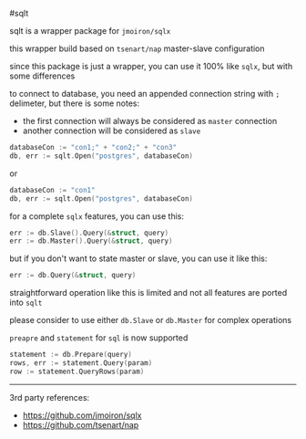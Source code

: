 #sqlt

sqlt is a wrapper package for `jmoiron/sqlx`

this wrapper build based on `tsenart/nap` master-slave configuration

since this package is just a wrapper, you can use it 100% like `sqlx`, but with some differences

to connect to database, you need an appended connection string with `;` delimeter, but there is some notes:
* the first connection will always be considered as `master` connection
* another connection will be considered as `slave`

```go
databaseCon := "con1;" + "con2;" + "con3"
db, err := sqlt.Open("postgres", databaseCon)
```

or

```go
databaseCon := "con1"
db, err := sqlt.Open("postgres", databaseCon)
```

for a complete `sqlx` features, you can use this:

```go
err := db.Slave().Query(&struct, query)
err := db.Master().Query(&struct, query)
```

but if you don't want to state master or slave, you can use it like this:

```go
err := db.Query(&struct, query)
```

straightforward operation like this is limited and not all features are ported into `sqlt`

please consider to use either `db.Slave` or `db.Master` for complex operations

`preapre` and `statement` for `sql` is now supported

```go
statement := db.Prepare(query)
rows, err := statement.Query(param)
row := statement.QueryRows(param)
```

----------------------------------

3rd party references:
* https://github.com/jmoiron/sqlx
* https://github.com/tsenart/nap
